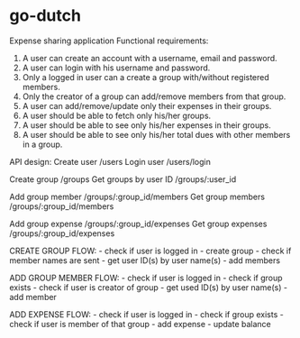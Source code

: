 # go-dutch
Expense sharing application
Functional requirements:
1. A user can create an account with a username, email and password.
2. A user can login with his username and password.
3. Only a logged in user can a create a group with/without registered members.
4. Only the creator of a group can add/remove members from that group.
5. A user can add/remove/update only their expenses in their groups.
6. A user should be able to fetch only his/her groups.
7. A user should be able to see only his/her expenses in their groups.
8. A user should be able to see only his/her total dues with other members in a group.

API design:
Create user /users
Login user /users/login

Create group /groups
Get groups by user ID /groups/:user_id

Add group member /groups/:group_id/members
Get group members /groups/:group_id/members

Add group expense /groups/:group_id/expenses
Get group expenses /groups/:group_id/expenses

CREATE GROUP FLOW:
    - check if user is logged in
    - create group
    - check if member names are sent
    - get user ID(s) by user name(s)
    - add members

ADD GROUP MEMBER FLOW:
    - check if user is logged in
    - check if group exists
    - check if user is creator of group
    - get used ID(s) by user name(s)
    - add member

ADD EXPENSE FLOW:
    - check if user is logged in
    - check if group exists
    - check if user is member of that group
    - add expense
    - update balance